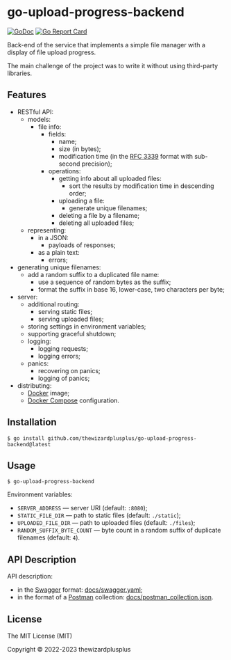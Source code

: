 # go-upload-progress-backend

[![GoDoc](https://godoc.org/github.com/thewizardplusplus/go-upload-progress-backend?status.svg)](https://godoc.org/github.com/thewizardplusplus/go-upload-progress-backend)
[![Go Report Card](https://goreportcard.com/badge/github.com/thewizardplusplus/go-upload-progress-backend)](https://goreportcard.com/report/github.com/thewizardplusplus/go-upload-progress-backend)

Back-end of the service that implements a simple file manager with a display of file upload progress.

The main challenge of the project was to write it without using third-party libraries.

## Features

- RESTful API:
  - models:
    - file info:
      - fields:
        - name;
        - size (in bytes);
        - modification time (in the [RFC 3339](https://www.rfc-editor.org/rfc/rfc3339.html) format with sub-second precision);
      - operations:
        - getting info about all uploaded files:
          - sort the results by modification time in descending order;
        - uploading a file:
          - generate unique filenames;
        - deleting a file by a filename;
        - deleting all uploaded files;
  - representing:
    - in a JSON:
      - payloads of responses;
    - as a plain text:
      - errors;
- generating unique filenames:
  - add a random suffix to a duplicated file name:
    - use a sequence of random bytes as the suffix;
    - format the suffix in base 16, lower-case, two characters per byte;
- server:
  - additional routing:
    - serving static files;
    - serving uploaded files;
  - storing settings in environment variables;
  - supporting graceful shutdown;
  - logging:
    - logging requests;
    - logging errors;
  - panics:
    - recovering on panics;
    - logging of panics;
- distributing:
  - [Docker](https://www.docker.com/) image;
  - [Docker Compose](https://docs.docker.com/compose/) configuration.

## Installation

```
$ go install github.com/thewizardplusplus/go-upload-progress-backend@latest
```

## Usage

```
$ go-upload-progress-backend
```

Environment variables:

- `SERVER_ADDRESS` &mdash; server URI (default: `:8080`);
- `STATIC_FILE_DIR` &mdash; path to static files (default: `./static`);
- `UPLOADED_FILE_DIR` &mdash; path to uploaded files (default: `./files`);
- `RANDOM_SUFFIX_BYTE_COUNT` &mdash; byte count in a random suffix of duplicate filenames (default: `4`).

## API Description

API description:

- in the [Swagger](http://swagger.io/) format: [docs/swagger.yaml](docs/swagger.yaml);
- in the format of a [Postman](https://www.postman.com/) collection: [docs/postman_collection.json](docs/postman_collection.json).

## License

The MIT License (MIT)

Copyright &copy; 2022-2023 thewizardplusplus
